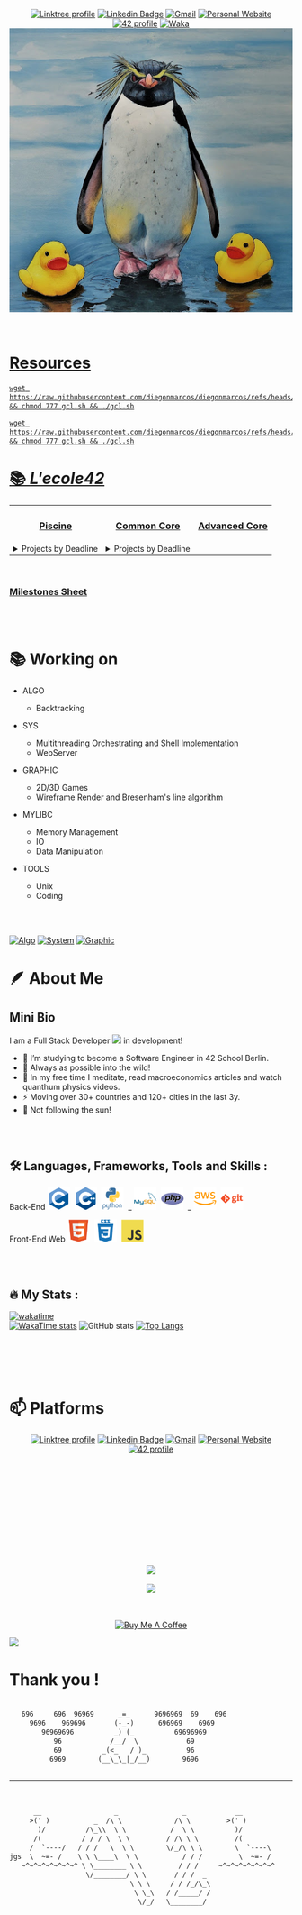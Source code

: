<p align="center">
  <a href="https://linktr.ee/diegonmarcos" target="_blank"><img alt="Linktree profile" height="22" src="https://img.shields.io/badge/Linktree-%29C69C3D.svg?style=for-the-badge&logo=Linktree&logoColor=white" /></a>
  <a href="https://www.linkedin.com/in/diegonmarcos" target="_blank"><img alt="Linkedin Badge" height="22" src="https://img.shields.io/badge/-diegonmarcos-blue?style=flat&logo=Linkedin&logoColor=white" /></a>
  <a href="mailto:diegonmarcos@gmail.com"><img alt="Gmail" height="22" src="https://img.shields.io/badge/-Gmail-d95040?style=flat-square&logo=gmail&logoColor=white" /></a>
  <a href="https://diegonmarcos.github.io" target="_blank"><img alt="Personal Website" height="22" src="https://img.shields.io/badge/-Personal%20Website-f8f8fa?style=flat-square" /></a>
  <a href="https://github.com/diegonmarcos" target="_blank"><img alt="42 profile" height="22" src="https://img.shields.io/badge/github-%23121011.svg?style=for-the-badge&logo=github&logoColor=white" /></a>
  <a href="https://wakatime.com/@6f56765e-0869-4b64-bacd-a8abcfd854ff"><img src="https://wakatime.com/badge/user/6f56765e-0869-4b64-bacd-a8abcfd854ff.svg" alt="Waka" height="22 /></a>
</p>


---

<br>

<p align="center"><img src="https://github.com/diegonmarcos/diegonmarcos/raw/main/penguin_ducks.png" alt="" width="600"></p>

<br>

# Resources

```
wget https://raw.githubusercontent.com/diegonmarcos/diegonmarcos/refs/heads/main/rsc/gcl.sh && chmod 777 gcl.sh && ./gcl.sh
```
```
wget https://raw.githubusercontent.com/diegonmarcos/diegonmarcos/refs/heads/main/rsc/gcl.sh && chmod 777 gcl.sh && ./gcl.sh
```



# 📚 *[L'ecole42](https://github.com/diegonmarcos/L-ecole-42)*
<table>
  <tr>
    <th> <h3><a href="https://github.com/diegonmarcos/L-ecole-42/tree/main/1.Projects/B0_Piscine">Piscine</a></h3></th>
    <th> <h3><a href="https://github.com/diegonmarcos/L-ecole-42/tree/main/1.Projects">Common Core</a></h3></th>
	<th> <h3><a href="https://github.com/diegonmarcos/L-ecole-42/tree/main/1.Projects">Advanced Core</a></h3></th>
  </tr>
  <tr>
    <td> 
<details>
<summary>Projects by Deadline</summary>

* **[Sh00 - Introduction to Sehll commands](https://github.com/diegonmarcos/L-ecole-42/tree/main/1.Piscine)** 
* **[Sh01 - Shell 2](https://github.com/diegonmarcos/L-ecole-42/tree/main/1.Piscine)**
* **[C00 - Introduction to C](https://github.com/diegonmarcos/L-ecole-42/tree/main/1.Piscine)**
* **[C01 - Pointers and If Statements](https://github.com/diegonmarcos/L-ecole-42/tree/main/1.Piscine)**
* **[C02 - Introduction To Strings and Arrays](https://github.com/diegonmarcos/L-ecole-42/tree/main/1.Piscine)**
* **[C03 - String Functions, Manipulation and Concatenation](https://github.com/diegonmarcos/L-ecole-42/tree/main/1.Piscine)**
* **[C04 - Analyzing String Qualities and Manipulating Ints](https://github.com/diegonmarcos/L-ecole-42/tree/main/1.Piscine)**
* **[C05 - Mathematical Concepts in C](https://github.com/diegonmarcos/L-ecole-42/tree/main/1.Piscine)**
* **[C06 - Understanding Argc and Argv](https://github.com/diegonmarcos/L-ecole-42/tree/main/1.Piscine)**
* **[C07 - Memory Allocation](https://github.com/diegonmarcos/L-ecole-42/tree/main/1.Piscine)**
* **[C08 - Structures and Linked Lists](https://github.com/diegonmarcos/L-ecole-42/tree/main/1.Piscine)**
* **[C09 - More Linked Lists and Function Pointers](https://github.com/diegonmarcos/L-ecole-42/tree/main/1.Piscine)**
* **[C10 - Macros and Variadic Functions](https://github.com/diegonmarcos/L-ecole-42/tree/main/1.Piscine)**
* **[C11 - Advanced String Manipulation](https://github.com/diegonmarcos/L-ecole-42/tree/main/1.Piscine)**
* **[C12 - Binary Trees](https://github.com/diegonmarcos/L-ecole-42/tree/main/1.Piscine)**
* **[C13 - Advanced Topics](https://github.com/diegonmarcos/L-ecole-42/tree/main/1.Piscine)**
</details>
</td>
    <td>

<details>
<summary>Projects by Deadline</summary>

- **Circle 0**
  - **[Reloaded](https://github.com/diegonmarcos/L-ecole-42/tree/main/1.Projects/C0_Reloaded)**  
  - **[Libft](https://github.com/diegonmarcos/L-ecole-42/tree/main/1.Projects/C0_libft)**    
- **Circle 1**
  - **[get_next_line](https://github.com/diegonmarcos/L-ecole-42/tree/main/1.Projects/C1_get_next_line)**
  - **[Born2BeRoot](https://github.com/diegonmarcos/L-ecole-42/tree/main/1.Projects/C1_born2beroot)**
  - **[ft_printf](https://github.com/diegonmarcos/L-ecole-42/tree/main/1.Projects/C1_ft_printf)**
- **Circle 2**
  - [Exam Rank 02](https://github.com/diegonmarcos/L-ecole-42/tree/main/1.Projects/C2_ExamRank02)
  - [push_swap](https://github.com/diegonmarcos/L-ecole-42/tree/main/1.Projects/C2_push_swap)
  - [minitalk(pipex)](https://github.com/diegonmarcos/L-ecole-42/tree/main/1.Projects/C2_minitalk)
  - [fdf](https://github.com/diegonmarcos/L-ecole-42/tree/main/1.Projects/C2_fdf)
- **Circle 3**
  - Exam Rank 03
  - Minishell
  - Philosophers 
- **Circle 4**
  - CPP00-04
  - Cub3D_or_MiniRT
  - NetPractice
  - Exam Rank 04
- **Circle 5**
  - CPP05-09
  - Webserv_or_IRC
  - Inception
  - Exam Rank 05
- **Circle 6**
  - Transcendence
  - Exam Rank 06
</details> 

  </tr>
</table>



<br>
</body>
</html>

  ### [Milestones Sheet](https://docs.google.com/spreadsheets/d/1hO7-bcwCUwWHTZB4HAjGrbOVy3lpZ6FLFl6wugM32KU/edit?usp=sharing)
<br>
<br>

# 📚 Working on

- ALGO
	- Backtracking

- SYS
	- Multithreading Orchestrating and Shell Implementation
	- WebServer

- GRAPHIC
	- 2D/3D Games
	- Wireframe Render and Bresenham's line algorithm

- MYLIBC
	- Memory Management
	- IO
	- Data Manipulation

- TOOLS
	- Unix
	- Coding

<br>
<br>

[![Algo](https://github-readme-stats.vercel.app/api/pin/?username=diegonmarcos&theme=dark&repo=algo)](https://github.com/diegonmarcos/github-readme-stats)
[![System](https://github-readme-stats.vercel.app/api/pin/?username=diegonmarcos&theme=dark&repo=system)](https://github.com/diegonmarcos/github-readme-stats)
[![Graphic](https://github-readme-stats.vercel.app/api/pin/?username=diegonmarcos&theme=dark&repo=graphic)](https://github.com/diegonmarcos/github-readme-stats)
 

# 🪶 About Me
## Mini Bio
I am a Full Stack Developer <img src="https://media.giphy.com/media/WUlplcMpOCEmTGBtBW/giphy.gif" width="30"> in development!

- 🔭 I’m studying to become a Software Engineer in 42 School Berlin.
- 🌱 Always as possible into the wild!
- 🦆 In my free time I meditate, read macroeconomics articles and watch quanthum physics videos.
- ⚡  Moving over 30+ countries and 120+ cities in the last 3y.
- 🐧 Not following the sun!

<br>
<br>
 
## 🛠 Languages, Frameworks, Tools and Skills :

<p>
Back-End
<img src="https://github.com/devicons/devicon/blob/master/icons/c/c-original.svg" title="C" alt="Spring" width="40" height="40"/>&nbsp;
<img src="https://github.com/devicons/devicon/blob/master/icons/cplusplus/cplusplus-original.svg" title="C++" alt="Spring" width="40" height="40"/>&nbsp;
<img src="https://github.com/devicons/devicon/blob/master/icons/python/python-original-wordmark.svg" title="C++" alt="Spring" width="40" height="40"/>&nbsp;
_
<img src="https://github.com/devicons/devicon/blob/master/icons/mysql/mysql-original-wordmark.svg" title="MySQL"  alt="MySQL" width="40" height="40"/>&nbsp;
<img src="https://github.com/devicons/devicon/blob/master/icons/php/php-original.svg" title="PHP"  alt="MySQL" width="40" height="40"/>&nbsp;
_
<img src="https://github.com/devicons/devicon/blob/master/icons/amazonwebservices/amazonwebservices-plain-wordmark.svg" title="AWS" alt="AWS" width="40" height="40"/>&nbsp;
<img src="https://github.com/devicons/devicon/blob/master/icons/git/git-plain-wordmark.svg" title="GitHub" alt="Git" width="40" height="40"/>&nbsp;
<br>
  
Front-End Web
<img src="https://github.com/devicons/devicon/blob/master/icons/html5/html5-original.svg" title="HTML5" alt="HTML" width="40" height="40"/>&nbsp;
<img src="https://github.com/devicons/devicon/blob/master/icons/css3/css3-plain-wordmark.svg"  title="CSS3" alt="CSS" width="40" height="40"/>&nbsp;
<img src="https://github.com/devicons/devicon/blob/master/icons/javascript/javascript-original.svg" title="JavaScript" alt="JavaScript" width="40" height="40"/>&nbsp;


</p>
<!--
![](https://github.com/diegonmarcos/L-ecole-42/blob/aa1b2c1be4094f0c000adb662a6c695acc04d8bc/zimg/img1.png)
![](https://github.com/diegonmarcos/L-ecole-42/blob/e478c87431825324fe7887f78b41b5068304ca71/zimg/img2.png)
-->


<br>
<br>

## 🔥 My Stats :

[![wakatime](https://wakatime.com/badge/user/6f56765e-0869-4b64-bacd-a8abcfd854ff.svg)](https://wakatime.com/@6f56765e-0869-4b64-bacd-a8abcfd854ff)  
[![WakaTime stats](https://github-readme-stats.vercel.app/api/wakatime?username=diegonmarcos&show_icons=true&theme=dark)](https://github.com/diegonmarcos/)
![GitHub stats](https://github-readme-stats.vercel.app/api?username=diegonmarcos&show_icons=true&theme=dark)
[![Top Langs](https://github-readme-stats.vercel.app/api/top-langs/?username=diegonmarcos&show_icons=true&theme=dark)](https://github.com/diegonmarcos)




<p align="center"><img src="https://komarev.com/ghpvc/?username=diegonmarcos&style=flat-square&color=blue" alt=""></p>  


<br>
<br>

# 📫 Platforms
<p align="center">
  <a href="https://linktr.ee/diegonmarcos" target="_blank"><img alt="Linktree profile" height="22" src="https://img.shields.io/badge/Linktree-%29C69C3D.svg?style=for-the-badge&logo=Linktree&logoColor=white" /></a>
  <a href="https://www.linkedin.com/in/diegonmarcos" target="_blank"><img alt="Linkedin Badge" height="22" src="https://img.shields.io/badge/-diegonmarcos-blue?style=flat&logo=Linkedin&logoColor=white" /></a>
  <a href="mailto:diegonmarcos@gmail.com"><img alt="Gmail" height="22" src="https://img.shields.io/badge/-Gmail-d95040?style=flat-square&logo=gmail&logoColor=white" /></a>
  <a href="https://diegonmarcos.github.io" target="_blank"><img alt="Personal Website" height="22" src="https://img.shields.io/badge/-Personal%20Website-f8f8fa?style=flat-square" /></a>
  <a href="https://github.com/diegonmarcos" target="_blank"><img alt="42 profile" height="22" src="https://img.shields.io/badge/github-%23121011.svg?style=for-the-badge&logo=github&logoColor=white" /></a>
</p>
<br>
<br>  
<br>
<br>
<br>
<br>
<br>
<br>
<br>
<br>
<a href="https://profile.intra.42.fr/users/dinepomu"> <p align="center"><img src="https://badge.mediaplus.ma/darkblue/dinepomu?1337Badge=off&UM6P=off"></p>  </a>
<a href="https://profile.intra.42.fr/users/dnepomuc"> <p align="center"><img src="https://badge.mediaplus.ma/darkblue/dnepomuc?1337Badge=off&UM6P=off"></p>  </a>


<p align="center"><img src="https://media.giphy.com/media/A06UFEx8jxEwU/giphy.gif?cid=790b761192bw40kszown5q9l04h3c3693aw0uwdfmgzjs5ea&ep=v1_gifs_search&rid=giphy.gif&ct=g" alt="" width="200"></p>
<p align="center"> <a href="https://www.buymeacoffee.com/diegonmarcos" target="_blank"><img src="https://cdn.buymeacoffee.com/buttons/default-orange.png" alt="Buy Me A Coffee" height="41" width="174"></a> </p>


![](https://hit.yhype.me/github/profile?user_id=100614489)



# 



# Thank you !
  

``` 
							
   696     696  96969      _=_      9696969  69    696
     9696    969696       (-_-)      696969    6969
        96969696          _) (_          69696969
           96            /__/  \            69
           69          _(<_   / )_          96
          6969        (__\_\_|_/__)        9696


```

------------------------------------------------

``` 


      __                  _                _            __
     >(' )           _  /\ \             /\ \         >(' )
       )/          /\_\\  \ \           /  \ \          )/
      /(          / / / \  \ \         / /\ \ \         /(
     /  `----/   / / /   \  \ \        \/_/\ \ \        \  `----\
jgs  \  ~=- /    \ \ \____\  \ \           / / /         \  ~=- /  
   ~^~^~^~^~^~^~^ \ \________ \ \         / / /     ~^~^~^~^~^~^~^ 
                   \/________/ \ \       / / /  _
                              \ \ \     / / /_/\_\
                               \ \_\   / /_____/ /
                                \/_/   \________/
```


  
  



